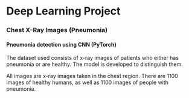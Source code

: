 # Deep Learning Project

### Chest X-Ray Images (Pneumonia)

#### Pneumonia detection using CNN (PyTorch)
The dataset used consists of x-ray images of patients who either has pneumonia or are healthy. The model is developed to distinguish them.

All images are x-ray images taken in the chest region. 
There are 1100 images of healthy humans, as well as 1100 images of people with pneumonia.
